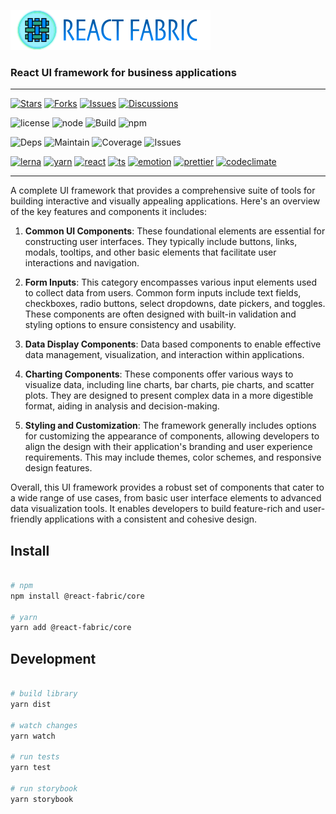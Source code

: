 ![Logo](./assets/poster.png)

### React UI framework for business applications

---

[![Stars](https://img.shields.io/github/stars/adarshpastakia/react-fabric.svg?logoColor=blue&style=social&logo=github "GitHub Stars")](https://github.com/adarshpastakia/react-fabric/stargazers)
[![Forks](https://img.shields.io/github/forks/adarshpastakia/react-fabric.svg?logoColor=blue&style=social&logo=github "GitHub Forks")](https://github.com/adarshpastakia/react-fabric/network/members)
[![Issues](https://img.shields.io/github/issues/adarshpastakia/react-fabric.svg?logoColor=blue&style=social&logo=github "GitHub Issues")](https://github.com/adarshpastakia/react-fabric/issues)
[![Discussions](https://img.shields.io/github/discussions/adarshpastakia/react-fabric?style=social&logo=github&logoColor=blue "GitHub Discussions")](https://github.com/adarshpastakia/react-fabric/discussions)

![license](https://img.shields.io/badge/license-MIT-blue.svg?style=flat-square&labelColor=333&logo=none)
![node](https://img.shields.io/github/package-json/minNode/adarshpastakia/react-fabric?logo=node.js&logoColor=white&label=node&color=5FA04E)
![Build](https://img.shields.io/github/actions/workflow/status/adarshpastakia/react-fabric/build.yml?style=flat-square&logo=github&labelColor=333&label=build)
![npm](https://img.shields.io/npm/v/%40react-fabric%2Fcore?style=flat-square&logo=npm&labelColor=333&label=release&color=CB3837)

![Deps](https://img.shields.io/librariesio/github/adarshpastakia/react-fabric?style=flat-square&logo=libraries.io&logoColor=fff&labelColor=333&label=dependencies)
![Maintain](https://img.shields.io/codeclimate/maintainability/adarshpastakia/react-fabric?style=flat-square&logo=code%20climate&labelColor=333&label=maintainability)
![Coverage](https://img.shields.io/codeclimate/coverage/adarshpastakia/react-fabric?style=flat-square&logo=code%20climate&labelColor=333&label=coverage)
![Issues](https://img.shields.io/codeclimate/issues/adarshpastakia/react-fabric?style=flat-square&logo=code%20climate&labelColor=333&label=issues)

[![lerna](https://img.shields.io/badge/lerna-677ef8.svg?style=flat-square&labelColor=333&logo=lerna)](https://lerna.js.org/)
[![yarn](https://img.shields.io/badge/yarn-2C8EBB.svg?style=flat-square&labelColor=333&logo=yarn)](https://yarnpkg.com/)
[![react](https://img.shields.io/badge/react-61DAFB.svg?style=flat-square&labelColor=333&logo=react)](http://reactjs.org/)
[![ts](https://img.shields.io/badge/typescript-3178C6.svg?style=flat-square&labelColor=333&logo=typescript)](https://typescriptlang.org/)
[![emotion](https://img.shields.io/badge/tailwindcss-06B6D4.svg?style=flat-square&labelColor=333&logo=tailwindcss)](https://tailwindcss.com/)
[![prettier](https://img.shields.io/badge/prettier-EA4C89.svg?style=flat-square&labelColor=333&logo=prettier)](https://prettier.io/)
[![codeclimate](https://img.shields.io/badge/code%20climate-272425.svg?style=flat-square&labelColor=333&logo=code%20climate)](http://codeclimate.com/)

---

A complete UI framework that provides a comprehensive suite of tools for building interactive and visually appealing applications. Here's an overview of the key features and components it includes:

1. **Common UI Components**: These foundational elements are essential for constructing user interfaces. They typically include buttons, links, modals, tooltips, and other basic elements that facilitate user interactions and navigation.

2. **Form Inputs**: This category encompasses various input elements used to collect data from users. Common form inputs include text fields, checkboxes, radio buttons, select dropdowns, date pickers, and toggles. These components are often designed with built-in validation and styling options to ensure consistency and usability.

3. **Data Display Components**: Data based components to enable effective data management, visualization, and interaction within applications.

4. **Charting Components**: These components offer various ways to visualize data, including line charts, bar charts, pie charts, and scatter plots. They are designed to present complex data in a more digestible format, aiding in analysis and decision-making.

5. **Styling and Customization**: The framework generally includes options for customizing the appearance of components, allowing developers to align the design with their application's branding and user experience requirements. This may include themes, color schemes, and responsive design features.

Overall, this UI framework provides a robust set of components that cater to a wide range of use cases, from basic user interface elements to advanced data visualization tools. It enables developers to build feature-rich and user-friendly applications with a consistent and cohesive design.

## Install

```bash

# npm
npm install @react-fabric/core

# yarn
yarn add @react-fabric/core

```

## Development

```bash

# build library
yarn dist

# watch changes
yarn watch

# run tests
yarn test

# run storybook
yarn storybook

```
